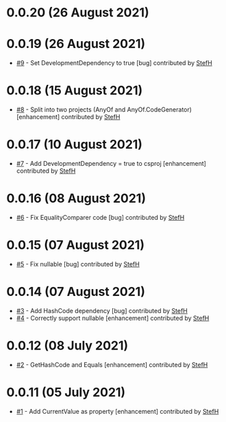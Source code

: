 # 0.0.20 (26 August 2021)

# 0.0.19 (26 August 2021)
- [#9](https://github.com/StefH/AnyOf/pull/9) - Set DevelopmentDependency to true [bug] contributed by [StefH](https://github.com/StefH)

# 0.0.18 (15 August 2021)
- [#8](https://github.com/StefH/AnyOf/pull/8) - Split into two projects (AnyOf and AnyOf.CodeGenerator) [enhancement] contributed by [StefH](https://github.com/StefH)

# 0.0.17 (10 August 2021)
- [#7](https://github.com/StefH/AnyOf/pull/7) - Add DevelopmentDependency = true to csproj [enhancement] contributed by [StefH](https://github.com/StefH)

# 0.0.16 (08 August 2021)
- [#6](https://github.com/StefH/AnyOf/pull/6) - Fix EqualityComparer code [bug] contributed by [StefH](https://github.com/StefH)

# 0.0.15 (07 August 2021)
- [#5](https://github.com/StefH/AnyOf/pull/5) - Fix nullable [bug] contributed by [StefH](https://github.com/StefH)

# 0.0.14 (07 August 2021)
- [#3](https://github.com/StefH/AnyOf/pull/3) - Add HashCode dependency [bug] contributed by [StefH](https://github.com/StefH)
- [#4](https://github.com/StefH/AnyOf/pull/4) - Correctly support nullable [enhancement] contributed by [StefH](https://github.com/StefH)

# 0.0.12 (08 July 2021)
- [#2](https://github.com/StefH/AnyOf/pull/2) - GetHashCode and Equals [enhancement] contributed by [StefH](https://github.com/StefH)

# 0.0.11 (05 July 2021)
- [#1](https://github.com/StefH/AnyOf/pull/1) - Add CurrentValue as property [enhancement] contributed by [StefH](https://github.com/StefH)

